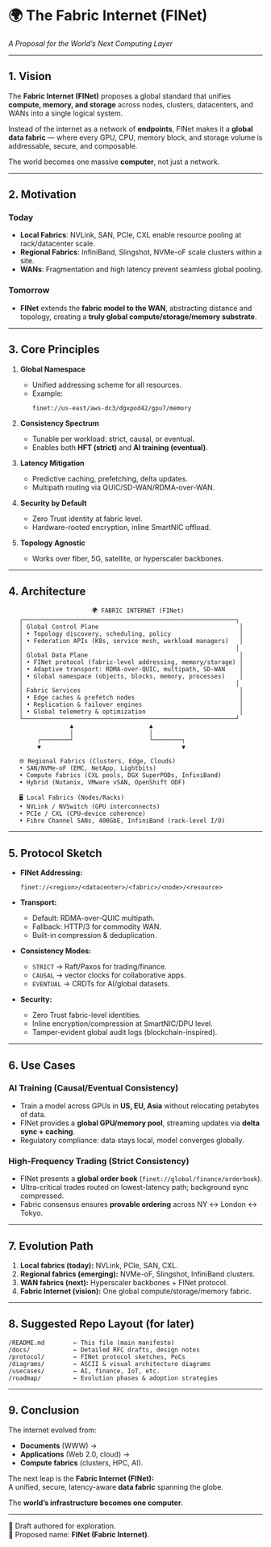 # 🌍 The Fabric Internet (FINet)
*A Proposal for the World’s Next Computing Layer*  

---

## 1. Vision  
The **Fabric Internet (FINet)** proposes a global standard that unifies **compute, memory, and storage** across nodes, clusters, datacenters, and WANs into a single logical system.  

Instead of the internet as a network of **endpoints**, FINet makes it a **global data fabric** — where every GPU, CPU, memory block, and storage volume is addressable, secure, and composable.  

The world becomes one massive **computer**, not just a network.  

---

## 2. Motivation  

### Today
- **Local Fabrics**: NVLink, SAN, PCIe, CXL enable resource pooling at rack/datacenter scale.  
- **Regional Fabrics**: InfiniBand, Slingshot, NVMe-oF scale clusters within a site.  
- **WANs**: Fragmentation and high latency prevent seamless global pooling.  

### Tomorrow
- **FINet** extends the **fabric model to the WAN**, abstracting distance and topology, creating a **truly global compute/storage/memory substrate**.  

---

## 3. Core Principles  
1. **Global Namespace**  
   - Unified addressing scheme for all resources.  
   - Example:  
     ```
     finet://us-east/aws-dc3/dgxpod42/gpu7/memory
     ```

2. **Consistency Spectrum**  
   - Tunable per workload: strict, causal, or eventual.  
   - Enables both **HFT (strict)** and **AI training (eventual)**.  

3. **Latency Mitigation**  
   - Predictive caching, prefetching, delta updates.  
   - Multipath routing via QUIC/SD-WAN/RDMA-over-WAN.  

4. **Security by Default**  
   - Zero Trust identity at fabric level.  
   - Hardware-rooted encryption, inline SmartNIC offload.  

5. **Topology Agnostic**  
   - Works over fiber, 5G, satellite, or hyperscaler backbones.  

---

## 4. Architecture  

```
                       🌍 FABRIC INTERNET (FINet)
   ┌───────────────────────────────────────────────────────────┐
   │ Global Control Plane                                       │
   │ • Topology discovery, scheduling, policy                   │
   │ • Federation APIs (K8s, service mesh, workload managers)   │
   │                                                           │
   │ Global Data Plane                                          │
   │ • FINet protocol (fabric-level addressing, memory/storage) │
   │ • Adaptive transport: RDMA-over-QUIC, multipath, SD-WAN    │
   │ • Global namespace (objects, blocks, memory, processes)    │
   │                                                           │
   │ Fabric Services                                            │
   │ • Edge caches & prefetch nodes                             │
   │ • Replication & failover engines                           │
   │ • Global telemetry & optimization                          │
   └───────────────────────────────────────────────────────────┘
                 ▲                     ▲
                 │                     │
        ┌────────┘                     └────────┐
        ▼                                       ▼

   🌐 Regional Fabrics (Clusters, Edge, Clouds)  
   • SAN/NVMe-oF (EMC, NetApp, Lightbits)  
   • Compute fabrics (CXL pools, DGX SuperPODs, InfiniBand)  
   • Hybrid (Nutanix, VMware vSAN, OpenShift ODF)  

   🖥️ Local Fabrics (Nodes/Racks)  
   • NVLink / NVSwitch (GPU interconnects)  
   • PCIe / CXL (CPU–device coherence)  
   • Fibre Channel SANs, 400GbE, InfiniBand (rack-level I/O)  
```

---

## 5. Protocol Sketch  

- **FINet Addressing:**  
  ```
  finet://<region>/<datacenter>/<fabric>/<node>/<resource>
  ```

- **Transport:**  
  - Default: RDMA-over-QUIC multipath.  
  - Fallback: HTTP/3 for commodity WAN.  
  - Built-in compression & deduplication.  

- **Consistency Modes:**  
  - `STRICT` → Raft/Paxos for trading/finance.  
  - `CAUSAL` → vector clocks for collaborative apps.  
  - `EVENTUAL` → CRDTs for AI/global datasets.  

- **Security:**  
  - Zero Trust fabric-level identities.  
  - Inline encryption/compression at SmartNIC/DPU level.  
  - Tamper-evident global audit logs (blockchain-inspired).  

---

## 6. Use Cases  

### AI Training (Causal/Eventual Consistency)  
- Train a model across GPUs in **US, EU, Asia** without relocating petabytes of data.  
- FINet provides a **global GPU/memory pool**, streaming updates via **delta sync + caching**.  
- Regulatory compliance: data stays local, model converges globally.  

### High-Frequency Trading (Strict Consistency)  
- FINet presents a **global order book** (`finet://global/finance/orderbook`).  
- Ultra-critical trades routed on lowest-latency path; background sync compressed.  
- Fabric consensus ensures **provable ordering** across NY ↔ London ↔ Tokyo.  

---

## 7. Evolution Path  
1. **Local fabrics (today):** NVLink, PCIe, SAN, CXL.  
2. **Regional fabrics (emerging):** NVMe-oF, Slingshot, InfiniBand clusters.  
3. **WAN fabrics (next):** Hyperscaler backbones + FINet protocol.  
4. **Fabric Internet (vision):** One global compute/storage/memory fabric.  

---

## 8. Suggested Repo Layout (for later)  

```
/README.md        ← This file (main manifesto)
/docs/            ← Detailed RFC drafts, design notes
/protocol/        ← FINet protocol sketches, PoCs
/diagrams/        ← ASCII & visual architecture diagrams
/usecases/        ← AI, finance, IoT, etc.
/roadmap/         ← Evolution phases & adoption strategies
```

---

## 9. Conclusion  
The internet evolved from:  
- **Documents** (WWW) →  
- **Applications** (Web 2.0, cloud) →  
- **Compute fabrics** (clusters, HPC, AI).  

The next leap is the **Fabric Internet (FINet):**  
A unified, secure, latency-aware **data fabric** spanning the globe.  

The **world’s infrastructure becomes one computer**.  

---

📌 Draft authored for exploration.  
🚀 Proposed name: **FINet (Fabric Internet)**.  
